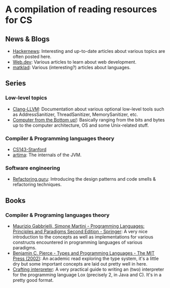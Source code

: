 # A compilation of reading resources for CS

## News & Blogs
* [Hackernews](https://news.ycombinator.com/): Interesting and up-to-date articles about various topics are often posted here.
* [Web.dev](https://web.dev/): Various articles to learn about web development.
* [matklad](https://matklad.github.io/): Various (interesting?) articles about languages.

## Series

### Low-level topics
* [Clang-LLVM](https://clang.llvm.org/docs/index.html): Documentation about various optional low-level tools such as AddressSanitizer, ThreadSanitizer, MemorySanitizer, etc.
* [Computer from the Bottom up!](https://bottomupcs.com/): Basically ranging from the bits and bytes up to the computer architecture, OS and some Unix-related stuff.

### Compiler & Programming languages theory
* [CS143-Stanford](https://web.stanford.edu/class/cs143/?fbclid=IwAR2QM3z7kfloUmaZrkxhgf6UwHHFnGNhMJQOiansGLnU-yTbyR2sDqW27l0)
* [artima](https://www.artima.com/insidejvm/ed2/index.html): The internals of the JVM.

### Software engineering
* [Refactoring.guru](https://refactoring.guru/): Introducing the design patterns and code smells & refactoring techniques.

## Books

### Compiler & Programing languages theory
* [Maurizio Gabbrielli, Simone Martini - Programming Languages: Principles and Paradigms Second Edition - Springer](https://link.springer.com/book/10.1007/978-3-031-34144-1): A very nice introduction to the concepts as well as implementations for various constructs encountered in programming languages of various paradigms.
* [Benjamin C. Pierce - Types and Programming Languages - The MIT Press (2002)](https://mitpress.mit.edu/9780262162098/types-and-programming-languages/): An academic read exploring the type system, it's a little dry but some important concepts are laid out pretty well in here.
* [Crafting interpreter](https://craftinginterpreters.com/): A very practical guide to writing an (two) interpreter for the programming language Lox (precisely 2, in Java and C). It's in a pretty good format. 
